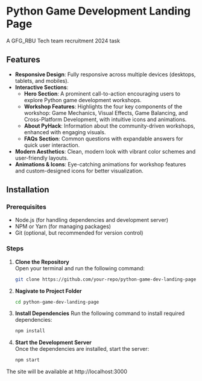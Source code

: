 # Python Game Development Landing Page
A GFG_RBU Tech team recruitment 2024 task

## Features

- **Responsive Design**: Fully responsive across multiple devices (desktops, tablets, and mobiles).
- **Interactive Sections**:
  - **Hero Section**: A prominent call-to-action encouraging users to explore Python game development workshops.
  - **Workshop Features**: Highlights the four key components of the workshop: Game Mechanics, Visual Effects, Game Balancing, and Cross-Platform Development, with intuitive icons and animations.
  - **About PyHack**: Information about the community-driven workshops, enhanced with engaging visuals.
  - **FAQs Section**: Common questions with expandable answers for quick user interaction.
- **Modern Aesthetics**: Clean, modern look with vibrant color schemes and user-friendly layouts.
- **Animations & Icons**: Eye-catching animations for workshop features and custom-designed icons for better visualization.

## Installation

### Prerequisites
- Node.js (for handling dependencies and development server)
- NPM or Yarn (for managing packages)
- Git (optional, but recommended for version control)

### Steps

1. **Clone the Repository**  
   Open your terminal and run the following command:
   ```bash
   git clone https://github.com/your-repo/python-game-dev-landing-page.git

2. **Nagivate to Project Folder**
   ```bash
   cd python-game-dev-landing-page
   
3. **Install Dependencies**
   Run the following command to install required dependencies:
   ```bash
   npm install

4. **Start the Development Server**  
   Once the dependencies are installed, start the server:
   ```bash
   npm start

The site will be available at http://localhost:3000

